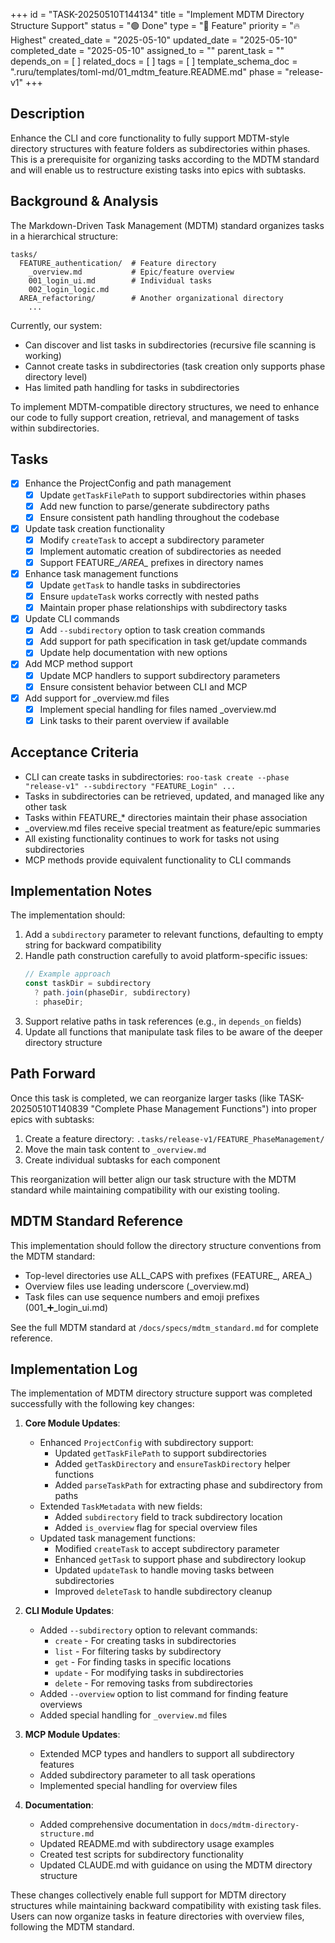 +++
id = "TASK-20250510T144134"
title = "Implement MDTM Directory Structure Support"
status = "🟢 Done"
type = "🌟 Feature"
priority = "🔥 Highest"
created_date = "2025-05-10"
updated_date = "2025-05-10"
completed_date = "2025-05-10"
assigned_to = ""
parent_task = ""
depends_on = [ ]
related_docs = [ ]
tags = [ ]
template_schema_doc = ".ruru/templates/toml-md/01_mdtm_feature.README.md"
phase = "release-v1"
+++

## Description

Enhance the CLI and core functionality to fully support MDTM-style directory structures with feature folders as subdirectories within phases. This is a prerequisite for organizing tasks according to the MDTM standard and will enable us to restructure existing tasks into epics with subtasks.

## Background & Analysis

The Markdown-Driven Task Management (MDTM) standard organizes tasks in a hierarchical structure:

```
tasks/
  FEATURE_authentication/  # Feature directory
    _overview.md           # Epic/feature overview
    001_login_ui.md        # Individual tasks
    002_login_logic.md
  AREA_refactoring/        # Another organizational directory
    ...
```

Currently, our system:
- Can discover and list tasks in subdirectories (recursive file scanning is working)
- Cannot create tasks in subdirectories (task creation only supports phase directory level)
- Has limited path handling for tasks in subdirectories

To implement MDTM-compatible directory structures, we need to enhance our code to fully support creation, retrieval, and management of tasks within subdirectories.

## Tasks

- [x] Enhance the ProjectConfig and path management
  - [x] Update `getTaskFilePath` to support subdirectories within phases
  - [x] Add new function to parse/generate subdirectory paths
  - [x] Ensure consistent path handling throughout the codebase

- [x] Update task creation functionality
  - [x] Modify `createTask` to accept a subdirectory parameter
  - [x] Implement automatic creation of subdirectories as needed
  - [x] Support FEATURE_*/AREA_* prefixes in directory names

- [x] Enhance task management functions
  - [x] Update `getTask` to handle tasks in subdirectories
  - [x] Ensure `updateTask` works correctly with nested paths
  - [x] Maintain proper phase relationships with subdirectory tasks

- [x] Update CLI commands
  - [x] Add `--subdirectory` option to task creation commands
  - [x] Add support for path specification in task get/update commands
  - [x] Update help documentation with new options

- [x] Add MCP method support
  - [x] Update MCP handlers to support subdirectory parameters
  - [x] Ensure consistent behavior between CLI and MCP

- [x] Add support for _overview.md files
  - [x] Implement special handling for files named _overview.md
  - [x] Link tasks to their parent overview if available

## Acceptance Criteria

- CLI can create tasks in subdirectories: `roo-task create --phase "release-v1" --subdirectory "FEATURE_Login" ...`
- Tasks in subdirectories can be retrieved, updated, and managed like any other task
- Tasks within FEATURE_* directories maintain their phase association
- _overview.md files receive special treatment as feature/epic summaries
- All existing functionality continues to work for tasks not using subdirectories
- MCP methods provide equivalent functionality to CLI commands

## Implementation Notes

The implementation should:

1. Add a `subdirectory` parameter to relevant functions, defaulting to empty string for backward compatibility
2. Handle path construction carefully to avoid platform-specific issues:
   ```typescript
   // Example approach
   const taskDir = subdirectory
     ? path.join(phaseDir, subdirectory)
     : phaseDir;
   ```
3. Support relative paths in task references (e.g., in `depends_on` fields)
4. Update all functions that manipulate task files to be aware of the deeper directory structure

## Path Forward

Once this task is completed, we can reorganize larger tasks (like TASK-20250510T140839 "Complete Phase Management Functions") into proper epics with subtasks:

1. Create a feature directory: `.tasks/release-v1/FEATURE_PhaseManagement/`
2. Move the main task content to `_overview.md`
3. Create individual subtasks for each component

This reorganization will better align our task structure with the MDTM standard while maintaining compatibility with our existing tooling.

## MDTM Standard Reference

This implementation should follow the directory structure conventions from the MDTM standard:

- Top-level directories use ALL_CAPS with prefixes (FEATURE_, AREA_)
- Overview files use leading underscore (_overview.md)
- Task files can use sequence numbers and emoji prefixes (001_➕_login_ui.md)

See the full MDTM standard at `/docs/specs/mdtm_standard.md` for complete reference.

## Implementation Log

The implementation of MDTM directory structure support was completed successfully with the following key changes:

1. **Core Module Updates**:
   - Enhanced `ProjectConfig` with subdirectory support:
     - Updated `getTaskFilePath` to support subdirectories
     - Added `getTaskDirectory` and `ensureTaskDirectory` helper functions
     - Added `parseTaskPath` for extracting phase and subdirectory from paths
   - Extended `TaskMetadata` with new fields:
     - Added `subdirectory` field to track subdirectory location
     - Added `is_overview` flag for special overview files
   - Updated task management functions:
     - Modified `createTask` to accept subdirectory parameter
     - Enhanced `getTask` to support phase and subdirectory lookup
     - Updated `updateTask` to handle moving tasks between subdirectories
     - Improved `deleteTask` to handle subdirectory cleanup

2. **CLI Module Updates**:
   - Added `--subdirectory` option to relevant commands:
     - `create` - For creating tasks in subdirectories
     - `list` - For filtering tasks by subdirectory
     - `get` - For finding tasks in specific locations
     - `update` - For modifying tasks in subdirectories
     - `delete` - For removing tasks from subdirectories
   - Added `--overview` option to list command for finding feature overviews
   - Added special handling for `_overview.md` files

3. **MCP Module Updates**:
   - Extended MCP types and handlers to support all subdirectory features
   - Added subdirectory parameter to all task operations
   - Implemented special handling for overview files

4. **Documentation**:
   - Added comprehensive documentation in `docs/mdtm-directory-structure.md`
   - Updated README.md with subdirectory usage examples
   - Created test scripts for subdirectory functionality
   - Updated CLAUDE.md with guidance on using the MDTM directory structure

These changes collectively enable full support for MDTM directory structures while maintaining backward compatibility with existing task files. Users can now organize tasks in feature directories with overview files, following the MDTM standard.
